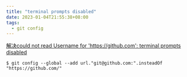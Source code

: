 ```yaml
---
title: "terminal prompts disabled"
date: 2023-01-04T21:55:38+08:00
tags:
  - git config
---
```


[解决could not read Username for 'https://github.com': terminal prompts disabled](https://stackoverflow.com/questions/32232655/go-get-results-in-terminal-prompts-disabled-error-for-github-private-repo)

```shell
$ git config --global --add url."git@github.com:".insteadOf "https://github.com/"
```
